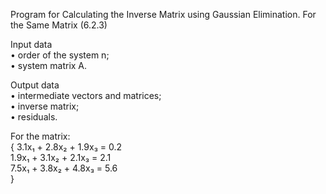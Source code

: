 Program for Calculating the Inverse Matrix using Gaussian Elimination. For the Same Matrix  (6.2.3)
  
   Input data  
   • order of the system n;  
   • system matrix A.  
  
   Output data  
   • intermediate vectors and matrices;  
   • inverse matrix;  
   • residuals.

   For the matrix:  
   {
   3.1x₁ + 2.8x₂ + 1.9x₃ = 0.2  
   1.9x₁ + 3.1x₂ + 2.1x₃ = 2.1  
   7.5x₁ + 3.8x₂ + 4.8x₃ = 5.6  
   }
